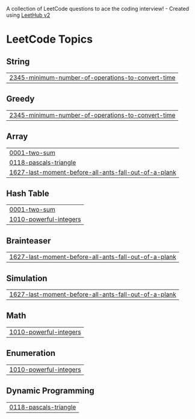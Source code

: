 A collection of LeetCode questions to ace the coding interview! - Created using [LeetHub v2](https://github.com/arunbhardwaj/LeetHub-2.0)
<!---LeetCode Topics Start-->
# LeetCode Topics
## String
|  |
| ------- |
| [2345-minimum-number-of-operations-to-convert-time](https://github.com/RajGupta-0904/Leetcode/tree/master/2345-minimum-number-of-operations-to-convert-time) |
## Greedy
|  |
| ------- |
| [2345-minimum-number-of-operations-to-convert-time](https://github.com/RajGupta-0904/Leetcode/tree/master/2345-minimum-number-of-operations-to-convert-time) |
## Array
|  |
| ------- |
| [0001-two-sum](https://github.com/RajGupta-0904/Leetcode/tree/master/0001-two-sum) |
| [0118-pascals-triangle](https://github.com/RajGupta-0904/Leetcode/tree/master/0118-pascals-triangle) |
| [1627-last-moment-before-all-ants-fall-out-of-a-plank](https://github.com/RajGupta-0904/Leetcode/tree/master/1627-last-moment-before-all-ants-fall-out-of-a-plank) |
## Hash Table
|  |
| ------- |
| [0001-two-sum](https://github.com/RajGupta-0904/Leetcode/tree/master/0001-two-sum) |
| [1010-powerful-integers](https://github.com/RajGupta-0904/Leetcode/tree/master/1010-powerful-integers) |
## Brainteaser
|  |
| ------- |
| [1627-last-moment-before-all-ants-fall-out-of-a-plank](https://github.com/RajGupta-0904/Leetcode/tree/master/1627-last-moment-before-all-ants-fall-out-of-a-plank) |
## Simulation
|  |
| ------- |
| [1627-last-moment-before-all-ants-fall-out-of-a-plank](https://github.com/RajGupta-0904/Leetcode/tree/master/1627-last-moment-before-all-ants-fall-out-of-a-plank) |
## Math
|  |
| ------- |
| [1010-powerful-integers](https://github.com/RajGupta-0904/Leetcode/tree/master/1010-powerful-integers) |
## Enumeration
|  |
| ------- |
| [1010-powerful-integers](https://github.com/RajGupta-0904/Leetcode/tree/master/1010-powerful-integers) |
## Dynamic Programming
|  |
| ------- |
| [0118-pascals-triangle](https://github.com/RajGupta-0904/Leetcode/tree/master/0118-pascals-triangle) |
<!---LeetCode Topics End-->